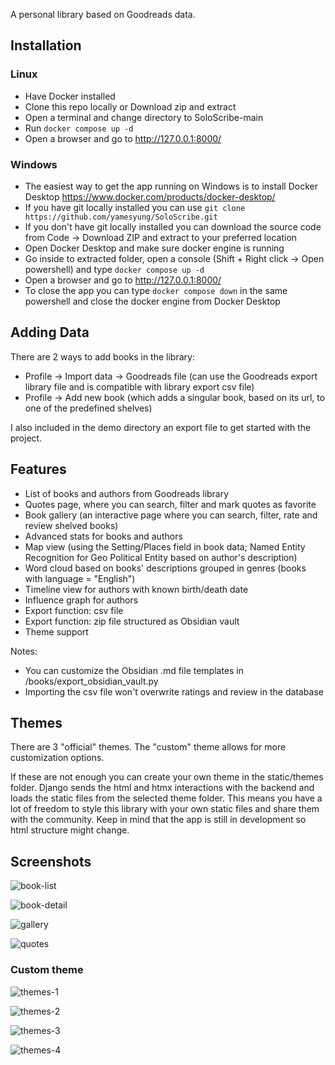 A personal library based on Goodreads data.

## Installation

### Linux

- Have Docker installed
- Clone this repo locally or Download zip and extract
- Open a terminal and change directory to SoloScribe-main
- Run `docker compose up -d`
- Open a browser and go to http://127.0.0.1:8000/

### Windows

- The easiest way to get the app running on Windows is to install Docker Desktop 
https://www.docker.com/products/docker-desktop/
- If you have git locally installed you can use `git clone https://github.com/yamesyung/SoloScribe.git`
- If you don't have git locally installed you can download the source code from Code -> Download ZIP and extract to your preferred location
- Open Docker Desktop and make sure docker engine is running
- Go inside to extracted folder, open a console (Shift + Right click -> Open powershell) and type `docker compose up -d`
- Open a browser and go to http://127.0.0.1:8000/
- To close the app you can type `docker compose down` in the same powershell and close the docker engine from Docker Desktop


## Adding Data
There are 2 ways to add books in the library:
- Profile -> Import data -> Goodreads file (can use the Goodreads export library file and is compatible with library export csv file)
- Profile -> Add new book (which adds a singular book, based on its url, to one of the predefined shelves)

I also included in the demo directory an export file to get started with the project.

## Features

- List of books and authors from Goodreads library
- Quotes page, where you can search, filter and mark quotes as favorite
- Book gallery (an interactive page where you can search, filter, rate and review shelved books)
- Advanced stats for books and authors
- Map view (using the Setting/Places field in book data; Named Entity Recognition for Geo Political Entity based on author's description)
- Word cloud based on books' descriptions grouped in genres (books with language = "English")
- Timeline view for authors with known birth/death date
- Influence graph for authors
- Export function: csv file
- Export function: zip file structured as Obsidian vault
- Theme support

Notes:
- You can customize the Obsidian .md file templates in /books/export_obsidian_vault.py
- Importing the csv file won't overwrite ratings and review in the database

## Themes

There are 3 "official" themes. 
The "custom" theme allows for more customization options.

If these are not enough you can create your own theme in the static/themes folder.
Django sends the html and htmx interactions with the backend and loads the static files from the selected theme folder.
This means you have a lot of freedom to style this library with your own static files and share them with the community.
Keep in mind that the app is still in development so html structure might change.

## Screenshots
![book-list](https://github.com/user-attachments/assets/b829cd82-7dc7-4986-838d-079b59d41eb6)

![book-detail](https://github.com/user-attachments/assets/784c2384-b81a-4bea-be0b-d5c751903b61)

![gallery](https://github.com/user-attachments/assets/5fffb53b-61f0-4607-b7d9-fe7f6cae00bb)

![quotes](https://github.com/user-attachments/assets/caff7064-48ad-44a6-9f04-f0246a268b84)

### Custom theme
![themes-1](https://github.com/user-attachments/assets/6f6a12f9-fb33-48a1-ae4f-54674eb82c8a)

![themes-2](https://github.com/user-attachments/assets/a960cc8c-ed3c-4585-8cea-c95009414a15)

![themes-3](https://github.com/user-attachments/assets/eb03d66f-c98f-466f-b1f1-23c1879e13e9)

![themes-4](https://github.com/user-attachments/assets/e056e3fa-1493-40b7-b3b0-b4c4ea661f0b)
